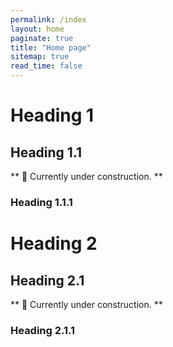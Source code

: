 ```yaml
---
permalink: /index
layout: home
paginate: true
title: "Home page"
sitemap: true
read_time: false
---
```


# Heading 1
## Heading 1.1
  ** 🚧 Currently under construction. **
### Heading 1.1.1

# Heading 2

## Heading 2.1

  ** 🚧 Currently under construction. **

### Heading 2.1.1
